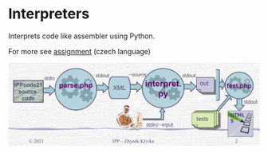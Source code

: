 # Interpreters
Interprets code like assembler using Python.
  
For more see [assignment](IPP_zadanie.pdf) (czech language)

![alt-text](IPP_schema.png)
